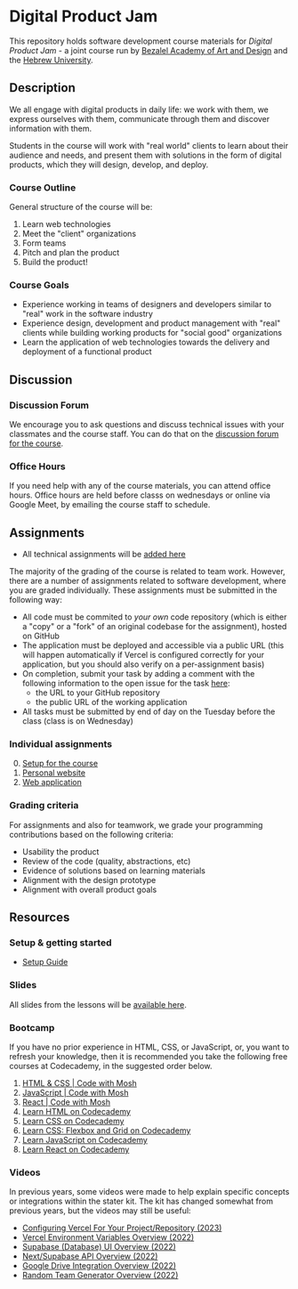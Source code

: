 # Digital Product Jam

This repository holds software development course materials for _Digital Product
Jam_ - a joint course run by
[Bezalel Academy of Art and Design](https://www.bezalel.ac.il/en) and the
[Hebrew University](https://www.google.com/search?client=safari&rls=en&q=hebrew+universoity&ie=UTF-8&oe=UTF-8).

## Description

We all engage with digital products in daily life: we work with them, we express
ourselves with them, communicate through them and discover information with
them.

Students in the course will work with "real world" clients to learn about their
audience and needs, and present them with solutions in the form of digital
products, which they will design, develop, and deploy.

### Course Outline

General structure of the course will be:

1. Learn web technologies
2. Meet the "client" organizations
3. Form teams
4. Pitch and plan the product
5. Build the product!

### Course Goals

- Experience working in teams of designers and developers similar to "real" work
  in the software industry
- Experience design, development and product management with "real" clients
  while building working products for "social good" organizations
- Learn the application of web technologies towards the delivery and deployment
  of a functional product

## Discussion

### Discussion Forum

We encourage you to ask questions and discuss technical issues with your
classmates and the course staff. You can do that on the
[discussion forum for the course](https://github.com/product-jam-2025/course/discussions).

### Office Hours

If you need help with any of the course materials, you can attend office hours.
Office hours are held before classs on wednesdays or online via Google Meet, by
emailing the course staff to schedule.

## Assignments

- All technical assignments will be
  [added here](https://github.com/product-jam-2025/course/tree/main/assignments)

The majority of the grading of the course is related to team work. However,
there are a number of assignments related to software development, where you are
graded individually. These assignments must be submitted in the following way:

- All code must be commited to _your own_ code repository (which is either a
  "copy" or a "fork" of an original codebase for the assignment), hosted on
  GitHub
- The application must be deployed and accessible via a public URL (this will
  happen automatically if Vercel is configured correctly for your application,
  but you should also verify on a per-assignment basis)
- On completion, submit your task by adding a comment with the following
  information to the open issue for the task
  [here](https://github.com/product-jam-2025/course/issues):
  - the URL to your GitHub repository
  - the public URL of the working application
- All tasks must be submitted by end of day on the Tuesday before the class
  (class is on Wednesday)

### Individual assignments

0. [Setup for the course](https://github.com/product-jam-2025/course/tree/main/assignments/00.md)
1. [Personal website](https://github.com/product-jam-2025/course/tree/main/assignments/01.md)
2. [Web application](https://github.com/product-jam-2025/course/tree/main/assignments/02.md)

<!--
### Group assignments

3. [Technical requirements document](https://github.com/product-jam-2025/course/tree/main/assignments/03.md)
4. [Implement one end to end functional flow](https://github.com/product-jam-2025/course/tree/main/assignments/04.md)
5. [Implement a screen to wireframes](https://github.com/product-jam-2025/course/tree/main/assignments/05.md)
6. [Implement a screen to final design](https://github.com/product-jam-2025/course/tree/main/assignments/06.md)
   -->

### Grading criteria

For assignments and also for teamwork, we grade your programming contributions
based on the following criteria:

- Usability the product
- Review of the code (quality, abstractions, etc)
- Evidence of solutions based on learning materials
- Alignment with the design prototype
- Alignment with overall product goals

## Resources

### Setup & getting started

- [Setup Guide](assignments/00.md)

### Slides

All slides from the lessons will be
[available here](https://docs.google.com/presentation/d/1j6IOOPr7oZ_GHTBKe0tqeDygZihZNUB8D4SXXOksUOo/edit?usp=sharing).

### Bootcamp

If you have no prior experience in HTML, CSS, or JavaScript, or, you want to
refresh your knowledge, then it is recommended you take the following free
courses at Codecademy, in the suggested order below.

1. [HTML & CSS | Code with Mosh](https://www.youtube.com/playlist?list=PLaSptwZwRsIzSioCK1Cp78S_lp_yZUTbX)
2. [JavaScript | Code with Mosh](https://www.youtube.com/watch?v=W6NZfCO5SIk)
3. [React | Code with Mosh](https://www.youtube.com/watch?v=SqcY0GlETPk)
4. [Learn HTML on Codecademy](https://www.codecademy.com/learn/learn-html)
5. [Learn CSS on Codecademy](https://www.codecademy.com/learn/learn-css)
6. [Learn CSS: Flexbox and Grid on Codecademy](https://www.codecademy.com/learn/learn-css-flexbox-and-grid)
7. [Learn JavaScript on Codecademy](https://www.codecademy.com/learn/introduction-to-javascript)
8. [Learn React on Codecademy](https://www.codecademy.com/learn/react-101)

### Videos

In previous years, some videos were made to help explain specific concepts or
integrations within the stater kit. The kit has changed somewhat from previous
years, but the videos may still be useful:

- [Configuring Vercel For Your Project/Repository (2023)](https://youtu.be/wBDSPLGXgok)
- [Vercel Environment Variables Overview (2022)](https://youtu.be/qHtbwt_Tk6Y)
- [Supabase (Database) UI Overview (2022)](https://youtu.be/idNq2M7EhZs)
- [Next/Supabase API Overview (2022)](https://youtu.be/N4Oc7OMuBqw)
- [Google Drive Integration Overview (2022)](https://youtu.be/4RjImTNU2ZA)
- [Random Team Generator Overview (2022)](https://youtu.be/Kxd6vByPQIw)
